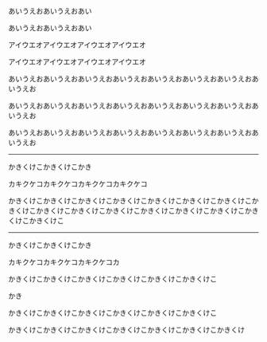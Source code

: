 あいうえおあいうえおあい

あいうえおあいうえおあい

アイウエオアイウエオアイウエオアイウエオ

アイウエオアイウエオアイウエオアイウエオ

あいうえおあいうえおあいうえおあいうえおあいうえおあいうえおあいうえおあいうえお

あいうえおあいうえおあいうえおあいうえおあいうえおあいうえおあいうえおあいうえお

あいうえおあいうえおあいうえおあいうえおあいうえおあいうえおあいうえおあいうえお

-------------------

かきくけこかきくけこかき

カキクケコカキクケコカキクケコカキクケコ

かきくけこかきくけこかきくけこかきくけこかきくけこかきくけこかきくけこかきくけこかきくけこかきくけこかきくけこかきくけこかきくけこかきくけこかきくけこかきくけこ

------------------

かきくけこかきくけこかき

カキクケコカキクケコカキクケコカ

かきくけこかきくけこかきくけこかきくけこかきくけこかきくけこ

かき

かきくけこかきくけこかきくけこかきくけこかきくけこかきくけこ

かきくけこかきくけこかきくけこかきくけこかきくけこかきくけこかきくけ
